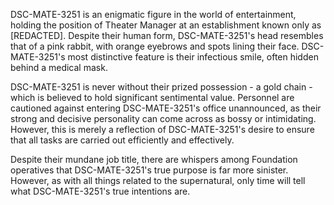 DSC-MATE-3251 is an enigmatic figure in the world of entertainment, holding the position of Theater Manager at an establishment known only as [REDACTED]. Despite their human form, DSC-MATE-3251's head resembles that of a pink rabbit, with orange eyebrows and spots lining their face. DSC-MATE-3251's most distinctive feature is their infectious smile, often hidden behind a medical mask. 

DSC-MATE-3251 is never without their prized possession - a gold chain - which is believed to hold significant sentimental value. Personnel are cautioned against entering DSC-MATE-3251's office unannounced, as their strong and decisive personality can come across as bossy or intimidating. However, this is merely a reflection of DSC-MATE-3251's desire to ensure that all tasks are carried out efficiently and effectively. 

Despite their mundane job title, there are whispers among Foundation operatives that DSC-MATE-3251's true purpose is far more sinister. However, as with all things related to the supernatural, only time will tell what DSC-MATE-3251's true intentions are.